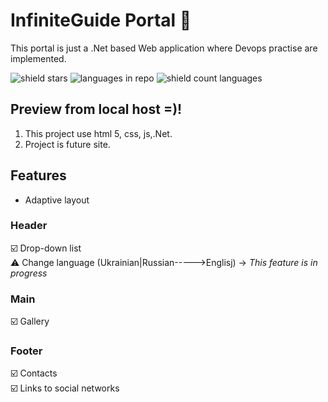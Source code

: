 # InfiniteGuide Portal 🙌

This portal is just a .Net based Web application where Devops practise are implemented.

![shield stars](https://img.shields.io/github/stars/dima666Sik/HandsTivanSite?color=yellow&label=Stars&style=plastic)
![languages in repo](https://img.shields.io/github/languages/top/dima666Sik/HandsTivanSite?style=flat-square)
![shield count languages](https://img.shields.io/github/languages/count/dima666Sik/HandsTivanSite?style=social)

## Preview from local host =)!

1. This project use html 5, css, js,.Net.
2. Project is future site.


## Features

- Adaptive layout

### Header

☑️ Drop-down list
<br>⚠️ Change language (Ukrainian|Russian----->Englisj) -> <i>This feature is in progress</i>

### Main

☑️ Gallery

### Footer

☑️ Contacts
<br>☑️ Links to social networks

